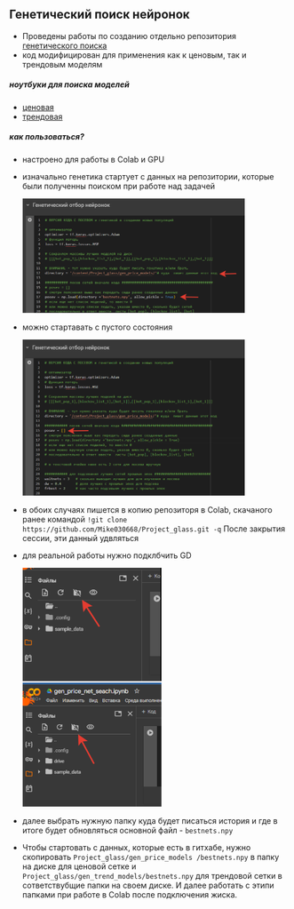 ## Генетический поиск нейронок
- Проведены работы по созданию отдельно репозитория [генетического поиска](https://github.com/Mike030668/Genetic_generation_net)
- код модифицирован для применения как к ценовым, так и трендовым моделям

##### ноутбуки для поиска моделей
- [ценовая](https://github.com/Mike030668/Project_glass/blob/master/notebooks_gen/gen_price_net_seach.ipynb)
- [трендовая](https://github.com/Mike030668/Project_glass/blob/master/notebooks_gen/train_gen_trend_model.ipynb)

##### как пользоваться?
- настроено для работы в Colab и GPU
- изначально генетика стартует с данных на репозитории, которые были полученны поиском при работе над задачей
  
  <img src="images/gen_seach_1.png" alt="png"  width="400"/>
  
- можно стартавать с пустого состояния
  
  <img src="images/gen_seach_2.png" alt="png"  width="400"/>
  
- в обоих случаях пишется в копию репозиторя в Colab, скачаного ранее командой `!git clone https://github.com/Mike030668/Project_glass.git -q`
  После закрытия сессии, эти данный удвляться

- для реальной работы нужно подклбчить GD

  <img src="images/GD_colab_2.png" alt="png"  width="250"/> <img src="images/GD_colab_1.png" alt="png"  width="250"/>

- далее выбрать нужную папку куда будет писаться история и где в итоге будет обновляться основной файл - `bestnets.npy`
- Чтобы стартовать с данных, которые есть в гитхабе, нужно скопировать `Project_glass/gen_price_models
/bestnets.npy` в папку на диске для ценовой сетке и `Project_glass/gen_trend_models/bestnets.npy` для трендовой сетки в сответствубщие папки на своем диске.
И далее работать с этипи папками при работе в Colab после подключения жиска.
